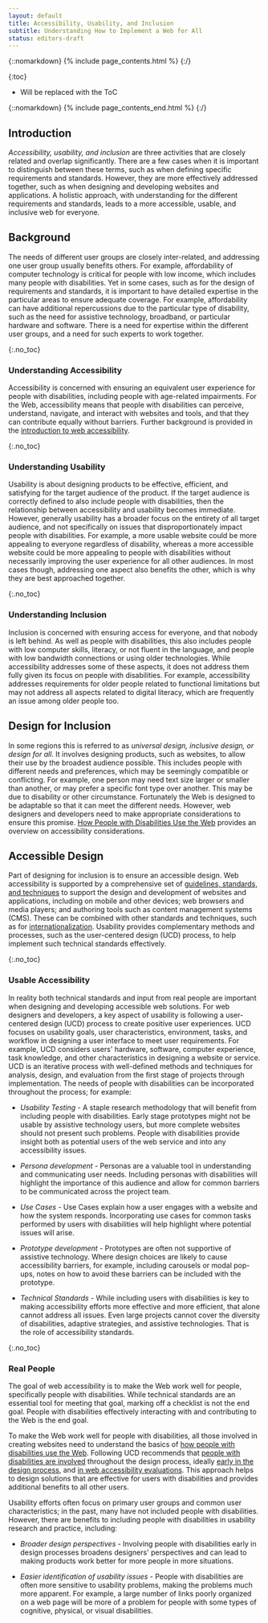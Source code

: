 ```yaml
---
layout: default
title: Accessibility, Usability, and Inclusion
subtitle: Understanding How to Implement a Web for All
status: editors-draft
---
```


{::nomarkdown}
{% include page_contents.html %}
{:/}

{:toc}
* Will be replaced with the ToC

{::nomarkdown}
{% include page_contents_end.html %}
{:/}

## Introduction

*Accessibility, usability, and inclusion* are three activities that are closely related and overlap significantly. There are a few cases when it is important to distinguish between these terms, such as when defining specific requirements and standards. However, they are more effectively addressed together, such as when designing and developing websites and applications. A holistic approach, with understanding for the different requirements and standards, leads to a more accessible, usable, and inclusive web for everyone.

## Background

The needs of different user groups are closely inter-related, and addressing one user group usually benefits others. For example, affordability of computer technology is critical for people with low income, which includes many people with disabilities. Yet in some cases, such as for the design of requirements and standards, it is important to have detailed expertise in the particular areas to ensure adequate coverage. For example, affordability can have additional repercussions due to the particular type of disability, such as the need for assistive technology, broadband, or particular hardware and software. There is a need for expertise within the different user groups, and a need for such experts to work together.

{:.no_toc}
### Understanding Accessibility

Accessibility is concerned with ensuring an equivalent user experience for people with disabilities, including people with age-related impairments. For the Web, accessibility means that people with disabilities can perceive, understand, navigate, and interact with websites and tools, and that they can contribute equally without barriers. Further background is provided in the [introduction to web accessibility](/standards/webdesign/accessibility).

{:.no_toc}
### Understanding Usability

Usability is about designing products to be effective, efficient, and satisfying for the target audience of the product. If the target audience is correctly defined to also include people with disabilities, then the relationship between accessibility and usability becomes immediate. However, generally usability has a broader focus on the entirety of all target audience, and not specifically on issues that disproportionately impact people with disabilities. For example, a more usable website could be more appealing to everyone regardless of disability, whereas a more accessible website could be more appealing to people with disabilities without necessarily improving the user experience for all other audiences. In most cases though, addressing one aspect also benefits the other, which is why they are best approached together.

{:.no_toc}
### Understanding Inclusion

Inclusion is concerned with ensuring access for everyone, and that nobody is left behind. As well as people with disabilities, this also includes people with low computer skills, literacy, or not fluent in the language, and people with low bandwidth connections or using older technologies. While accessibility addresses some of these aspects, it does not address them fully given its focus on people with disabilities. For example, accessibility addresses requirements for older people related to functional limitations but may not address all aspects related to digital literacy, which are frequently an issue among older people too.

## Design for Inclusion

In some regions this is referred to as *universal design, inclusive design, or design for all*. It involves designing products, such as websites, to allow their use by the broadest audience possible. This includes people with different needs and preferences, which may be seemingly compatible or conflicting. For example, one person may need text size larger or smaller than another, or may prefer a specific font type over another. This may be due to disability or other circumstance. Fortunately the Web is designed to be adaptable so that it can meet the different needs. However, web designers and developers need to make appropriate considerations to ensure this promise. [How People with Disabilities Use the Web](http://www.w3.org/WAI/intro/people-use-web/) provides an overview on accessibility considerations.

## Accessible Design

Part of designing for inclusion is to ensure an accessible design. Web accessibility is supported by a comprehensive set of [guidelines, standards, and techniques](https://www.w3.org/WAI/guid-tech.html) to support the design and development of websites and applications, including on mobile and other devices; web browsers and media players; and authoring tools such as content management systems (CMS). These can be combined with other standards and techniques, such as for [internationalization](https://www.w3.org/International/). Usability provides complementary methods and processes, such as the user-centered design (UCD) process, to help implement such technical standards effectively.

{:.no_toc}
### Usable Accessibility

In reality both technical standards and input from real people are important when designing and developing accessible web solutions. For web designers and developers, a key aspect of usability is following a user-centered design (UCD) process to create positive user experiences. <abbr>UCD</abbr> focuses on usability goals, user characteristics, environment, tasks, and workflow in designing a user interface to meet user requirements. For example, <abbr>UCD</abbr> considers users' hardware, software, computer experience, task knowledge, and other characteristics in designing a website or service. <abbr>UCD</abbr> is an iterative process with well-defined methods and techniques for analysis, design, and evaluation from the first stage of projects through implementation. The needs of people with disabilities can be incorporated throughout the process; for example:

* *Usability Testing* - A staple research methodology that will benefit from including people with disabilities. Early stage prototypes might not be usable by assistive technology users, but more complete websites should not present such problems. People with disabilities provide insight both as potential users of the web service and into any accessibility issues.

* *Persona development* - Personas are a valuable tool in understanding and communicating user needs. Including personas with disabilities will highlight the importance of this audience and allow for common barriers to be communicated across the project team.

* *Use Cases* - Use Cases explain how a user engages with a website and how the system responds. Incorporating use cases for common tasks performed by users with disabilities will help highlight where potential issues will arise.

* *Prototype development* - Prototypes are often not supportive of assistive technology. Where design choices are likely to cause accessibility barriers, for example, including carousels or modal pop-ups, notes on how to avoid these barriers can be included with the prototype.

* *Technical Standards* - While including users with disabilities is key to making accessibility efforts more effective and more efficient, that alone cannot address all issues. Even large projects cannot cover the diversity of disabilities, adaptive strategies, and assistive technologies. That is the role of accessibility standards.

{:.no_toc}
### Real People

The goal of web accessibility is to make the Web work well for people, specifically people with disabilities. While technical standards are an essential tool for meeting that goal, marking off a checklist is not the end goal. People with disabilities effectively interacting with and contributing to the Web is the end goal.

To make the Web work well for people with disabilities, all those involved in creating websites need to understand the basics of [how people with disabilities use the Web](/WAI/intro/people-use-web). Following <abbr>UCD</abbr> recommends that [people with disabilities are involved](/WAI/users/involving) throughout the design process, ideally [early in the design process](/WAI/users/involving#why), and [in web accessibility evaluations](/WAI/eval/users). This approach helps to design solutions that are effective for users with disabilities and provides additional benefits to all other users.

Usability efforts often focus on primary user groups and common user characteristics; in the past, many have not included people with disabilities. However, there are benefits to including people with disabilities in usability research and practice, including:

* *Broader design perspectives* - Involving people with disabilities early in design processes broadens designers' perspectives and can lead to making products work better for more people in more situations.

* *Easier identification of usability issues* - People with disabilities are often more sensitive to usability problems, making the problems much more apparent. For example, a large number of links poorly organized on a web page will be more of a problem for people with some types of cognitive, physical, or visual disabilities.
